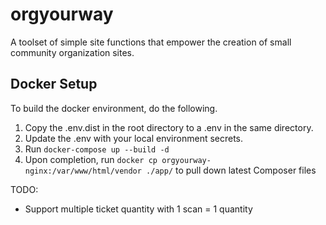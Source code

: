 # orgyourway
A toolset of simple site functions that empower the creation of small community organization sites.

## Docker Setup

To build the docker environment, do the following.

1. Copy the .env.dist in the root directory to a .env in the same directory.
2. Update the .env with your local environment secrets.
3. Run `docker-compose up --build -d`
4. Upon completion, run `docker cp orgyourway-nginx:/var/www/html/vendor ./app/` to pull down latest Composer files

TODO:
- Support multiple ticket quantity with 1 scan = 1 quantity
